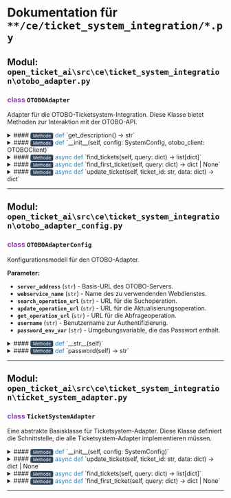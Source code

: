# Dokumentation für `**/ce/ticket_system_integration/*.py`

## Modul: `open_ticket_ai\src\ce\ticket_system_integration\otobo_adapter.py`


### <span style='color: #8E44AD;'>class</span> `OTOBOAdapter`

Adapter für die OTOBO-Ticketsystem-Integration.
Diese Klasse bietet Methoden zur Interaktion mit der OTOBO-API.


<details>
<summary>#### <span style='font-size: 0.7em; background-color: #34495E; color: white; padding: 2px 6px; border-radius: 4px; vertical-align: middle;'>Methode</span> <span style='color: #2980B9;'>def</span> `get_description() -> str`</summary>

Gibt eine Beschreibung der Funktionalität des Adapters zurück.

**Rückgabe:** (`str`) - Eine Beschreibung des OTOBO-Adapters.

</details>


<details>
<summary>#### <span style='font-size: 0.7em; background-color: #34495E; color: white; padding: 2px 6px; border-radius: 4px; vertical-align: middle;'>Methode</span> <span style='color: #2980B9;'>def</span> `__init__(self, config: SystemConfig, otobo_client: OTOBOClient)`</summary>

Initialisiert den OTOBO-Adapter mit Konfiguration und Client.

**Parameter:**

- **`config`** (`SystemConfig`) - Systemkonfigurationsobjekt.
- **`otobo_client`** (`OTOBOClient`) - Client zur Interaktion mit der OTOBO-API.

</details>


<details>
<summary>#### <span style='font-size: 0.7em; background-color: #34495E; color: white; padding: 2px 6px; border-radius: 4px; vertical-align: middle;'>Methode</span> <span style='color: #2980B9;'>async def</span> `find_tickets(self, query: dict) -> list[dict]`</summary>

Gibt alle Tickets zurück, die mit ``query`` übereinstimmen.

**Parameter:**

- **`query`** (`dict`) - Suchparameter für Tickets.

**Rückgabe:** (`list[dict]`) - Liste der passenden Tickets.

</details>


<details>
<summary>#### <span style='font-size: 0.7em; background-color: #34495E; color: white; padding: 2px 6px; border-radius: 4px; vertical-align: middle;'>Methode</span> <span style='color: #2980B9;'>async def</span> `find_first_ticket(self, query: dict) -> dict | None`</summary>

Gibt das erste gefundene Ticket für ``query`` zurück, falls vorhanden.

**Parameter:**

- **`query`** (`dict`) - Suchparameter für Tickets.

**Rückgabe:** () - dict | None: Erstes passendes Ticket-Dictionary oder None, falls keins gefunden wurde.

</details>


<details>
<summary>#### <span style='font-size: 0.7em; background-color: #34495E; color: white; padding: 2px 6px; border-radius: 4px; vertical-align: middle;'>Methode</span> <span style='color: #2980B9;'>async def</span> `update_ticket(self, ticket_id: str, data: dict) -> dict`</summary>

Aktualisiert ``ticket_id`` mit ``data`` und gibt den aktualisierten Datensatz zurück.

**Parameter:**

- **`ticket_id`** (`str`) - ID des zu aktualisierenden Tickets.
- **`data`** (`dict`) - Aktualisierungsparameter für das Ticket.

**Rückgabe:** (`dict`) - Aktualisierter Ticket-Datensatz.

</details>


---

## Modul: `open_ticket_ai\src\ce\ticket_system_integration\otobo_adapter_config.py`


### <span style='color: #8E44AD;'>class</span> `OTOBOAdapterConfig`

Konfigurationsmodell für den OTOBO-Adapter.

**Parameter:**

- **`server_address`** (`str`) - Basis-URL des OTOBO-Servers.
- **`webservice_name`** (`str`) - Name des zu verwendenden Webdienstes.
- **`search_operation_url`** (`str`) - URL für die Suchoperation.
- **`update_operation_url`** (`str`) - URL für die Aktualisierungsoperation.
- **`get_operation_url`** (`str`) - URL für die Abfrageoperation.
- **`username`** (`str`) - Benutzername zur Authentifizierung.
- **`password_env_var`** (`str`) - Umgebungsvariable, die das Passwort enthält.


<details>
<summary>#### <span style='font-size: 0.7em; background-color: #34495E; color: white; padding: 2px 6px; border-radius: 4px; vertical-align: middle;'>Methode</span> <span style='color: #2980B9;'>def</span> `__str__(self)`</summary>

Gibt eine String-Darstellung der Konfiguration zurück.

</details>


<details>
<summary>#### <span style='font-size: 0.7em; background-color: #34495E; color: white; padding: 2px 6px; border-radius: 4px; vertical-align: middle;'>Methode</span> <span style='color: #2980B9;'>def</span> `password(self) -> str`</summary>

Ruft das Passwort aus der in der Konfiguration angegebenen Umgebungsvariable ab.

**Rückgabe:** (`str`) - Das Passwort zur Authentifizierung.

</details>


---

## Modul: `open_ticket_ai\src\ce\ticket_system_integration\ticket_system_adapter.py`


### <span style='color: #8E44AD;'>class</span> `TicketSystemAdapter`

Eine abstrakte Basisklasse für Ticketsystem-Adapter.
Diese Klasse definiert die Schnittstelle, die alle Ticketsystem-Adapter implementieren müssen.


<details>
<summary>#### <span style='font-size: 0.7em; background-color: #34495E; color: white; padding: 2px 6px; border-radius: 4px; vertical-align: middle;'>Methode</span> <span style='color: #2980B9;'>def</span> `__init__(self, config: SystemConfig)`</summary>

Initialisiert den Adapter mit Systemkonfiguration.

</details>


<details>
<summary>#### <span style='font-size: 0.7em; background-color: #34495E; color: white; padding: 2px 6px; border-radius: 4px; vertical-align: middle;'>Methode</span> <span style='color: #2980B9;'>async def</span> `update_ticket(self, ticket_id: str, data: dict) -> dict | None`</summary>

Aktualisiert ein Ticket im System.

**Parameter:**

- **`ticket_id`** () - Ticketkennung.
- **`data`** () - Zu aktualisierende Attribute.

**Rückgabe:** (`Optional[dict]`) - Aktualisierte Ticketinformationen.

</details>


<details>
<summary>#### <span style='font-size: 0.7em; background-color: #34495E; color: white; padding: 2px 6px; border-radius: 4px; vertical-align: middle;'>Methode</span> <span style='color: #2980B9;'>async def</span> `find_tickets(self, query: dict) -> list[dict]`</summary>

Sucht nach Tickets, die mit ``query`` übereinstimmen.

**Parameter:**

- **`query`** () - Suchparameter für das Ticketsystem.

**Rückgabe:** (`list[dict]`) - Passende Tickets.

</details>


<details>
<summary>#### <span style='font-size: 0.7em; background-color: #34495E; color: white; padding: 2px 6px; border-radius: 4px; vertical-align: middle;'>Methode</span> <span style='color: #2980B9;'>async def</span> `find_first_ticket(self, query: dict) -> dict | None`</summary>

Gibt das erste Ticket zurück, das mit ``query`` übereinstimmt, falls vorhanden.

**Parameter:**

- **`query`** () - Suchparameter für das Ticketsystem.

**Rückgabe:** (`Optional[dict]`) - Das erste passende Ticket oder None, falls kein Ticket gefunden wurde.

</details>


---